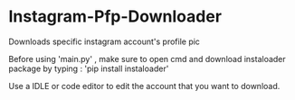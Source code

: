 # Instagram-Pfp-Downloader
Downloads specific instagram account's profile pic

Before using 'main.py' , make sure to open cmd and download instaloader package by typing : 'pip install instaloader'
  
  Use a IDLE or code editor to edit the account that you want to download.
